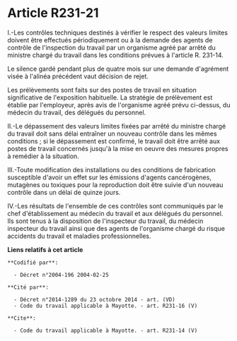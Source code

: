 # Article R231-21

I.-Les contrôles techniques destinés à vérifier le respect des valeurs limites doivent être effectués périodiquement ou à la
demande des agents de contrôle de l'inspection du travail par un organisme agréé par arrêté du ministre chargé du travail
dans les conditions prévues à l'article R. 231-14. 

Le silence gardé pendant plus de quatre mois sur une demande d'agrément visée à l'alinéa précédent vaut décision de rejet. 

Les prélèvements sont faits sur des postes de travail en situation significative de l'exposition habituelle. La stratégie de
prélèvement est établie par l'employeur, après avis de l'organisme agréé prévu ci-dessus, du médecin du travail, des délégués
du personnel. 

II.-Le dépassement des valeurs limites fixées par arrêté du ministre chargé du travail doit sans délai entraîner un nouveau
contrôle dans les mêmes conditions ; si le dépassement est confirmé, le travail doit être arrêté aux postes de travail
concernés jusqu'à la mise en oeuvre des mesures propres à remédier à la situation. 

III.-Toute modification des installations ou des conditions de fabrication susceptible d'avoir un effet sur les émissions
d'agents cancérogènes, mutagènes ou toxiques pour la reproduction doit être suivie d'un nouveau contrôle dans un délai de
quinze jours. 

IV.-Les résultats de l'ensemble de ces contrôles sont communiqués par le chef d'établissement au médecin du travail et aux
délégués du personnel. Ils sont tenus à la disposition de l'inspecteur du travail, du médecin inspecteur du travail ainsi que
des agents de l'organisme chargé du risque accidents du travail et maladies professionnelles.

**Liens relatifs à cet article**

	**Codifié par**:

	  - Décret n°2004-196 2004-02-25

	**Cité par**:

	  - Décret n°2014-1289 du 23 octobre 2014 - art. (VD)
	  - Code du travail applicable à Mayotte. - art. R231-16 (V)

	**Cite**:

	  - Code du travail applicable à Mayotte. - art. R231-14 (V)

